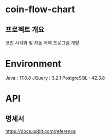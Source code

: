 # coin-flow-chart
## 프로젝트 개요
코인 시각화 및 자동 매매 프로그램 개발

# Environment
Java : 17.0.8
JQuery : 3.2.1
PostgreSQL : 42.3.8

# API
## 명세서
https://docs.upbit.com/reference
